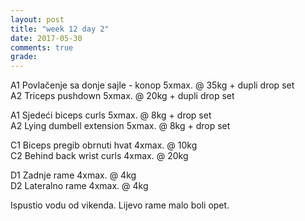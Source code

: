 ```yaml
---
layout: post
title: "week 12 day 2"
date: 2017-05-30
comments: true
grade:
---
```


A1 Povlačenje sa donje sajle - konop 5xmax. @ 35kg + dupli drop set       
A2 Triceps pushdown 5xmax. @ 20kg + dupli drop set     

A1 Sjedeći biceps curls 5xmax. @ 8kg + drop set       
A2 Lying dumbell extension 5xmax. @ 8kg + drop set              

C1 Biceps pregib obrnuti hvat 4xmax. @ 10kg     
C2 Behind back wrist curls 4xmax. @ 20kg        

D1 Zadnje rame 4xmax. @ 4kg      
D2 Lateralno rame 4xmax. @ 4kg   

Ispustio vodu od vikenda. Lijevo rame malo boli opet.
